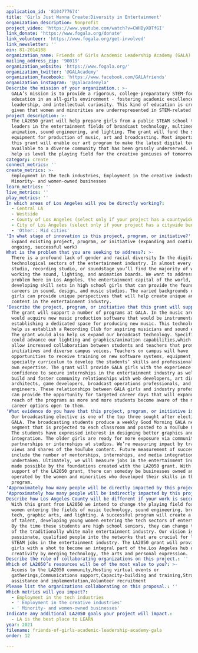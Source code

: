 ```yaml
---
application_id: '8104777674'
title: 'Girls Just Wanna Create:Diversity in Entertainment'
organization_description: Nonprofit
project_video: 'https://www.youtube.com/watch?v=CWHByXOTfGI'
link_donate: 'https://www.fogala.org/donate'
link_volunteer: 'https://www.fogala.org/get-involved'
link_newsletter: ''
ein: 81-2014188
organization_name: Friends of Girls Academic Leadership Academy (GALA)
mailing_address_zip: '90019'
organization_website: 'https://www.fogala.org/'
organization_twitter: '@GALAcademy'
organization_facebook: 'https://www.facebook.com/GALAfriends'
organization_instagram: '@galacademyla'
Describe the mission of your organization.: >-
  GALA’s mission is to provide a rigorous, college-preparatory STEM-focused
  education in an all-girls environment - fostering academic excellence,
  leadership, and intellectual curiosity. This kind of education is crucial
  given that women and minorities are underrepresented in STEM-related fields.
project_description: >-
  The LA2050 grant will help prepare girls from a public STEAM school to become
  leaders in the entertainment fields of broadcast technology, multimedia,
  animation, sound engineering, and lighting. The grant will fund the startup
  equipment for production of music, art and broadcasting. Most importantly,
  this grant will enable our art program to make the latest digital technology
  available to a diverse community that has been grossly underserved. Please
  help us level the playing field for the creative geniuses of tomorrow.
category: create
connect_metrics: ''
create_metrics: >-
  Employment in the tech industries, Employment in the creative industries,
  Minority- and women-owned businesses
learn_metrics: ''
live_metrics: ''
play_metrics: ''
In which areas of Los Angeles will you be directly working?:
  - Central LA
  - Westside
  - County of Los Angeles (select only if your project has a countywide benefit)
  - City of Los Angeles (select only if your project has a citywide benefit)
  - 'Other:: Mid cities'
'In what stage of innovation is this project, program, or initiative?': >-
  Expand existing project, program, or initiative (expanding and continuing
  ongoing, successful work)
What is the problem that you are seeking to address?: >-
  There is a profound lack of gender and racial diversity In the digital and
  technological sectors of the entertainment industry. In almost every tv
  studio, recording studio, or soundstage you’ll find the majority of white men
  working the sound, lighting, and animation boards. We want to address this
  problem here in Los Angeles, the entertainment capital of the world, by
  developing skill sets in high school girls that can provide the foundation for
  careers in sound, design, and music studios. The varied backgrounds of GALA
  girls can provide unique perspectives that will help create unique and novile
  content in the entertainment industry.
'Describe the project, program, or initiative that this grant will support to address the problem identified.': >-
  The grant will support a number of programs at GALA. In the music area, we
  would acquire new music production software that would be instrumental in
  establishing a dedicated space for producing new music. This technology would
  help us establish a Recording Club for aspiring musicians and sound engineers.
  The grant would also help us expand our broadcast technology. Specifically, we
  could advance our lighting and graphics/animation capabilities,which would
  allow increased collaboration between students and teachers that promote novel
  initiatives and diverse campus voices. Teachers on campus will have
  opportunities to receive training on new software systems, equipment, and
  specialty curriculum to develop the students’ skills and professionalize their
  own expertise. The grant will provide GALA girls with the experience and
  confidence to secure internships in the entertainment industry as well as
  build and foster community relationships with web developers, art directors,
  architects, game developers, broadcast operations professionals, and sound
  engineers. These relationships between GALA girls and industry professionals
  can provide the opportunity for targeted career days that will expand the
  reach of the programs as more and more students become aware of the myriad of
  career options open to them.
'What evidence do you have that this project, program, or initiative is or will be successful, and how will you define and measure success?': >-
  Our broadcasting elective is one of the top three sought after electives at
  GALA. The broadcasting students produce a weekly Good Morning GALA news
  segment that is projected to each classroom and posted to a YouTube Channel.
  The students have expressed interest in designing better graphics and web
  integration. The older girls are ready for more exposure via community
  partnerships or internships at studios. We’re measuring impact by tracking
  views and shares of the YouTube content. Future measurement of success will
  include the number of mentorships, internships, and media integration projects
  undertaken. Ultimately, we will measure jobs in the entertainment industry
  made possible by the foundations created with the LA2050 grant. With the
  support of the LA2050 grant, there can someday be businesses owned and
  operated by the women and minorities who developed their skills in this
  program.
'Approximately how many people will be directly impacted by this project, program, or initiative?': '700'
'Approximately how many people will be indirectly impacted by this project, program, or initiative?': '5000'
Describe how Los Angeles County will be different if your work is successful.: >-
  With this grant from LA2050 we intend to change the playing field for young
  women entering the fields of music technology, sound engineering, broadcasting
  tech, graphic arts, and lighting. A successful program will create a pipeline
  of talent, developing young women entering the tech sectors of entertainment.
  By the time these students are high school seniors, they can change the face
  of the traditionally white male entertainment industry. Our vision is to bring
  passionate, qualified people into the networks that are crucial for landing
  STEAM jobs in the entertainment industry. The LA2050 grant will provide GALA
  girls with a shot to become an integral part of the.Los Angeles hub of
  creativity by merging technology, the arts and personal expression.
Describe the role of collaborating organizations on this project.: ''
Which of LA2050’s resources will be of the most value to you?: >-
  Access to the LA2050 community,Hosting virtual events or
  gatherings,Communications support,Capacity-building and training,Strategy
  assistance and implementation,Volunteer recruitment
Please list the organizations collaborating on this proposal.: ''
Which metrics will you impact?:
  - Employment in the tech industries
  - ' Employment in the creative industries'
  - ' Minority- and women-owned businesses'
Indicate any additional LA2050 goals your project will impact.:
  - LA is the best place to LEARN
year: 2021
filename: friends-of-girls-academic-leadership-academy-gala
order: 12

---
```

